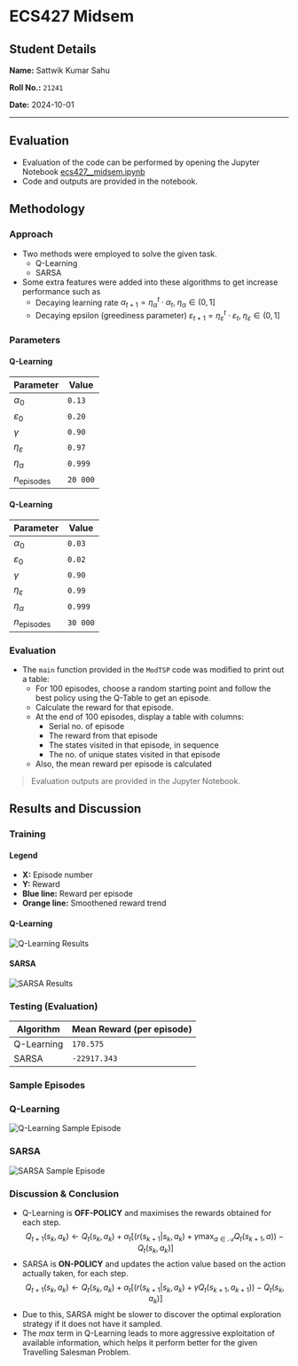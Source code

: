 # ECS427 Midsem

## Student Details

**Name:** Sattwik Kumar Sahu

**Roll No.:** `21241`

**Date:** 2024-10-01

---

## Evaluation

- Evaluation of the code can be performed by opening the Jupyter Notebook [ecs427\_\_midsem.ipynb](https://github.com/MOONLABIISERB/marl-ecs-course/blob/6c14fdd99946814044e39658d9fdb852dcb15949/assignments/midsem/ecs427__midsem.ipynb)
- Code and outputs are provided in the notebook.

## Methodology

### Approach

- Two methods were employed to solve the given task.
  - Q-Learning
  - SARSA
- Some extra features were added into these algorithms to get increase performance such as
  - Decaying learning rate $\alpha_{t + 1} = \eta_{\alpha}^{t} \cdot \alpha_t,\; \eta_{\alpha} \in (0, 1]$
  - Decaying epsilon (greediness parameter) $\varepsilon_{t + 1} = \eta_{\varepsilon}^{t} \cdot \varepsilon_t,\; \eta_{\varepsilon} \in (0, 1]$

### Parameters

#### Q-Learning

| Parameter             | Value    |
| --------------------- | -------- |
| $\alpha_{0}$          | `0.13`   |
| $\varepsilon_{0}$     | `0.20`   |
| $\gamma$              | `0.90`   |
| $\eta_{\varepsilon}$  | `0.97`   |
| $\eta_{\alpha}$       | `0.999`  |
| $n_{\text{episodes}}$ | `20 000` |

#### Q-Learning

| Parameter             | Value    |
| --------------------- | -------- |
| $\alpha_{0}$          | `0.03`   |
| $\varepsilon_{0}$     | `0.02`   |
| $\gamma$              | `0.90`   |
| $\eta_{\varepsilon}$  | `0.99`   |
| $\eta_{\alpha}$       | `0.999`  |
| $n_{\text{episodes}}$ | `30 000` |

### Evaluation

- The `main` function provided in the `ModTSP` code was modified to print out a table:
  - For 100 episodes, choose a random starting point and follow the best policy using the Q-Table to get an episode.
  - Calculate the reward for that episode.
  - At the end of 100 episodes, display a table with columns:
    - Serial no. of episode
    - The reward from that episode
    - The states visited in that episode, in sequence
    - The no. of unique states visited in that episode
  - Also, the mean reward per episode is calculated

> Evaluation outputs are provided in the Jupyter Notebook.

## Results and Discussion

### Training

#### Legend

- **X:** Episode number
- **Y:** Reward
- **Blue line:** Reward per episode
- **Orange line:** Smoothened reward trend

#### Q-Learning

![Q-Learning Results](res__q-learning.png)

#### SARSA

![SARSA Results](res__sarsa.png)

### Testing (Evaluation)

| Algorithm  | Mean Reward (per episode) |
| ---------- | ------------------------- |
| Q-Learning | `170.575`                 |
| SARSA      | `-22917.343`              |

### Sample Episodes

### Q-Learning

![Q-Learning Sample Episode](res__q-learning_sample.png)

### SARSA

![SARSA Sample Episode](res__sarsa_sample.png)

### Discussion & Conclusion

- Q-Learning is **OFF-POLICY** and maximises the rewards obtained for each step.
  $$Q_{t + 1}(s_k, a_k) \leftarrow Q_{t}(s_k, a_k) + \alpha_t \left[(r(s_{k + 1} | s_k, a_k) + \gamma \max_{a \in \mathcal{A}}{Q_{t}(s_{k + 1}, a)}) - Q_t(s_k, a_k)\right]$$
- SARSA is **ON-POLICY** and updates the action value based on the action actually taken, for each step.
  $$Q_{t + 1}(s_k, a_k) \leftarrow Q_{t}(s_k, a_k) + \alpha_t \left[(r(s_{k + 1} | s_k, a_k) + \gamma{Q_{t}(s_{k + 1}, a_{k + 1})}) - Q_t(s_k, a_k)\right]$$
- Due to this, SARSA might be slower to discover the optimal exploration strategy if it does not have it sampled.
- The $max$ term in Q-Learning leads to more aggressive exploitation of available information, which helps it perform better for the given Travelling Salesman Problem.
